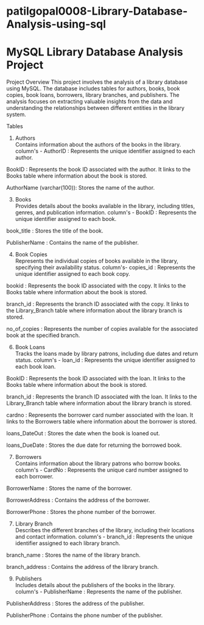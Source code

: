 # patilgopal0008-Library-Database-Analysis-using-sql
# MySQL Library Database Analysis Project  
Project Overview
This project involves the analysis of a library database using MySQL. The database includes tables for authors, books, book copies, book loans, borrowers, library branches, and publishers. The analysis focuses on extracting valuable insights from the data and understanding the relationships between different entities in the library system.

Tables
1. Authors  
Contains information about the authors of the books in the library.
column's -
   AuthorID :
    Represents the unique identifier assigned to each author.

  BookID :
   Represents the book ID associated with the author.
   It links to the Books table where information about the book is stored.

  AuthorName (varchar(100)):
   Stores the name of the author.

3. Books  
Provides details about the books available in the library, including titles, genres, and publication information.
column's - 
  BookID :
   Represents the unique identifier assigned to each book.

  book_title :
   Stores the title of the book.

  PublisherName :
   Contains the name of the publisher.

4. Book Copies  
Represents the individual copies of books available in the library, specifying their availability status.
column's-
  copies_id :
   Represents the unique identifier assigned to each book copy.

  bookid :
   Represents the book ID associated with the copy.
   It links to the Books table where information about the book is stored.

  branch_id :
   Represents the branch ID associated with the copy.
   It links to the Library_Branch table where information about the library branch is stored.

  no_of_copies :
   Represents the number of copies available for the associated book at the specified branch.

6. Book Loans  
Tracks the loans made by library patrons, including due dates and return status.
column's -
  loan_id :
    Represents the unique identifier assigned to each book loan.

  BookID :
   Represents the book ID associated with the loan.
   It links to the Books table where information about the book is stored.

  branch_id :
   Represents the branch ID associated with the loan.
   It links to the Library_Branch table where information about the library branch is stored.

  cardno :
   Represents the borrower card number associated with the loan.
   It links to the Borrowers table where information about the borrower is stored.

  loans_DateOut :
   Stores the date when the book is loaned out.

  loans_DueDate :
   Stores the due date for returning the borrowed book.

7. Borrowers  
Contains information about the library patrons who borrow books.\
column's -
  CardNo :
   Represents the unique card number assigned to each borrower.

  BorrowerName :
   Stores the name of the borrower.

  BorrowerAddress :
   Contains the address of the borrower.

  BorrowerPhone :
   Stores the phone number of the borrower.

7. Library Branch  
Describes the different branches of the library, including their locations and contact information.
column's -
  branch_id :
   Represents the unique identifier assigned to each library branch.

  branch_name :
   Stores the name of the library branch.

  branch_address :
   Contains the address of the library branch.

9. Publishers  
Includes details about the publishers of the books in the library.
column's -
  PublisherName :
   Represents the name of the publisher.

  PublisherAddress :
   Stores the address of the publisher.

  PublisherPhone :
   Contains the phone number of the publisher.
 
